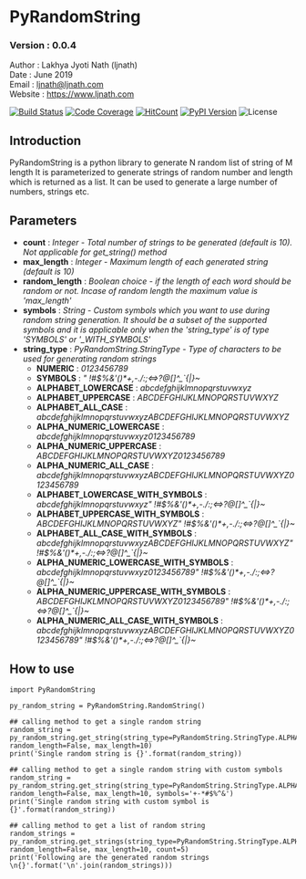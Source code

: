 # PyRandomString
### Version : 0.0.4

Author : Lakhya Jyoti Nath (ljnath)<br>
Date : June 2019<br>
Email : ljnath@ljnath.com<br>
Website : https://www.ljnath.com

[![Build Status][travis-image]][travis-link]
[![Code Coverage][codecov-image]][codecov-link]
[![HitCount][hit-count-image]][hit-count-link]
[![PyPI Version][pypi-image]][pypi-link]
![License][license-image-mit]



## Introduction
PyRandomString is a python library to generate N random list of string of M length
It is parameterized to generate strings of random number and length which is returned as a list. It can be used to generate a large number of numbers, strings etc.

## Parameters
* **count** : *Integer - Total number of strings to be generated (default is 10). Not applicable for get_string() method*
* **max_length** : *Integer - Maximum length of each generated string (default is 10)*
* **random_length** : *Boolean choice - if the length of each word should be random or not. Incase of random length the maximum value is 'max_length'*
* **symbols** : *String - Custom symbols which you want to use during random string generation. It should be a subset of the supported symbols and it is applicable only when the 'string_type' is of type 'SYMBOLS' or '_WITH_SYMBOLS'*
* **string_type** : *PyRandomString.StringType - Type of characters to be used for generating random strings*
    * **NUMERIC** : *0123456789*
    * **SYMBOLS** : *" !#$%&'()\*+,-./:;<=>?@[\]^_`{|}~*
    * **ALPHABET_LOWERCASE** : *abcdefghijklmnopqrstuvwxyz*
    * **ALPHABET_UPPERCASE** : *ABCDEFGHIJKLMNOPQRSTUVWXYZ*
    * **ALPHABET_ALL_CASE** : *abcdefghijklmnopqrstuvwxyzABCDEFGHIJKLMNOPQRSTUVWXYZ*
    * **ALPHA_NUMERIC_LOWERCASE** : *abcdefghijklmnopqrstuvwxyz0123456789*
    * **ALPHA_NUMERIC_UPPERCASE** : *ABCDEFGHIJKLMNOPQRSTUVWXYZ0123456789*
    * **ALPHA_NUMERIC_ALL_CASE** : *abcdefghijklmnopqrstuvwxyzABCDEFGHIJKLMNOPQRSTUVWXYZ0123456789*
    * **ALPHABET_LOWERCASE_WITH_SYMBOLS** : *abcdefghijklmnopqrstuvwxyz" !#$%&'()\*+,-./:;<=>?@[\]^_`{|}~*
    * **ALPHABET_UPPERCASE_WITH_SYMBOLS** : *ABCDEFGHIJKLMNOPQRSTUVWXYZ" !#$%&'()\*+,-./:;<=>?@[\]^_`{|}~*
    * **ALPHABET_ALL_CASE_WITH_SYMBOLS** : *abcdefghijklmnopqrstuvwxyzABCDEFGHIJKLMNOPQRSTUVWXYZ" !#$%&'()\*+,-./:;<=>?@[\]^_`{|}~*
    * **ALPHA_NUMERIC_LOWERCASE_WITH_SYMBOLS** : *abcdefghijklmnopqrstuvwxyz0123456789" !#$%&'()\*+,-./:;<=>?@[\]^_`{|}~*
    * **ALPHA_NUMERIC_UPPERCASE_WITH_SYMBOLS** : *ABCDEFGHIJKLMNOPQRSTUVWXYZ0123456789" !#$%&'()\*+,-./:;<=>?@[\]^_`{|}~*
    * **ALPHA_NUMERIC_ALL_CASE_WITH_SYMBOLS** : *abcdefghijklmnopqrstuvwxyzABCDEFGHIJKLMNOPQRSTUVWXYZ0123456789" !#$%&'()\*+,-./:;<=>?@[\]^_`{|}~*
    

## How to use

```
import PyRandomString

py_random_string = PyRandomString.RandomString()

## calling method to get a single random string
random_string = py_random_string.get_string(string_type=PyRandomString.StringType.ALPHA_NUMERIC_ALL_CASE, random_length=False, max_length=10)
print('Single random string is {}'.format(random_string))

## calling method to get a single random string with custom symbols
random_string = py_random_string.get_string(string_type=PyRandomString.StringType.ALPHA_NUMERIC_ALL_CASE_WITH_SYMBOLS, random_length=False, max_length=10, symbols='+-*#$%^&')
print('Single random string with custom symbol is {}'.format(random_string))

## calling method to get a list of random string
random_strings = py_random_string.get_strings(string_type=PyRandomString.StringType.ALPHA_NUMERIC_ALL_CASE_WITH_SYMBOLS, random_length=False, max_length=10, count=5)
print('Following are the generated random strings \n{}'.format('\n'.join(random_strings)))

```


[travis-image]: https://img.shields.io/travis/ljnath/PyRandomString/master.svg
[travis-link]: https://travis-ci.org/ljnath/PyRandomString
[pypi-image]: https://img.shields.io/pypi/v/pyrandomstring.svg
[pypi-link]: https://pypi.org/project/pyrandomstring/
[license-image-mit]: https://img.shields.io/badge/license-MIT-orange.svg
[hit-count-image]: http://hits.dwyl.io/ljnath/pyrandomstring.svg
[hit-count-link]: http://hits.dwyl.io/ljnath/pyrandomstring
[snyk-image]: https://snyk.io//test/github/ljnath/PyRandomString/badge.svg?targetFile=requirements.txt
[snyk-link]: https://snyk.io//test/github/ljnath/PyRandomString?targetFile=requirements.txt
[codecov-image]: https://codecov.io/gh/ljnath/pyrandomstring/branch/master/graph/badge.svg
[codecov-link]: https://codecov.io/gh/ljnath/PyRandomString
